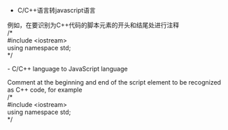 
 - C/C++语言转javascript语言
 <p>例如，在要识别为C++代码的脚本元素的开头和结尾处进行注释<br>
/*<br>
#include &lt;iostream&gt;<br>
using namespace std;<br>
*/<br></p>
 - C/C++ language to JavaScript language
<p>Comment at the beginning and end of the script element to be recognized as C++ code, for example<br>
/*<br>
#include &lt;iostream&gt;<br>
using namespace std;<br> 
*/<br></p>
